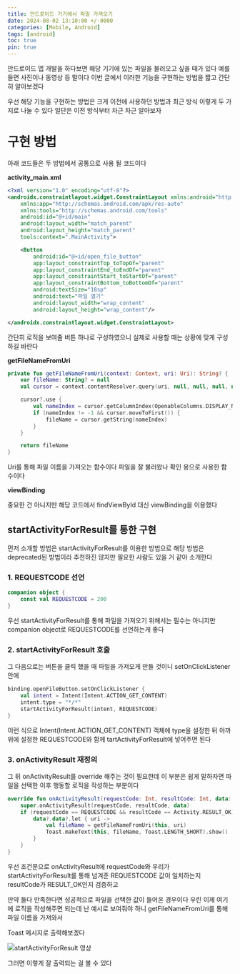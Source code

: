 ```yaml
---
title: 안드로이드 기기에서 파일 가져오기
date: 2024-08-02 13:10:00 +/-0000
categories: [Mobile, Android]
tags: [android]
toc: true
pin: true
---
```


안드로이드 앱 개발을 하다보면 해당 기기에 있는 파일을 불러오고 싶을 때가 있다 예를 들면 사진이나 동영상 등 말이다
이번 글에서 이러한 기능을 구현하는 방법을 짧고 간단히 알아보겠다 

우선 해당 기능을 구현하는 방법은 크게 이전에 사용하던 방법과 최근 방식 이렇게 두 가지로 나눌 수 있다 일단은 이전 방식부터 차근 차근 알아보자

# 구현 방법

아래 코드들은 두 방법에서 공통으로 사용 될 코드이다

**activity_main.xml**

~~~xml
<?xml version="1.0" encoding="utf-8"?>
<androidx.constraintlayout.widget.ConstraintLayout xmlns:android="http://schemas.android.com/apk/res/android"
    xmlns:app="http://schemas.android.com/apk/res-auto"
    xmlns:tools="http://schemas.android.com/tools"
    android:id="@+id/main"
    android:layout_width="match_parent"
    android:layout_height="match_parent"
    tools:context=".MainActivity">

    <Button
        android:id="@+id/open_file_button"
        app:layout_constraintTop_toTopOf="parent"
        app:layout_constraintEnd_toEndOf="parent"
        app:layout_constraintStart_toStartOf="parent"
        app:layout_constraintBottom_toBottomOf="parent"
        android:textSize="18sp"
        android:text="파일 열기"
        android:layout_width="wrap_content"
        android:layout_height="wrap_content"/>

</androidx.constraintlayout.widget.ConstraintLayout>
~~~

간단히 로직을 보여줄 버튼 하나로 구성하였으니 실제로 사용할 때는 상황에 맞게 구성하길 바란다

**getFileNameFromUri**

~~~kotlin
private fun getFileNameFromUri(context: Context, uri: Uri): String? {
    var fileName: String? = null
    val cursor = context.contentResolver.query(uri, null, null, null, null)

    cursor?.use {
        val nameIndex = cursor.getColumnIndex(OpenableColumns.DISPLAY_NAME)
        if (nameIndex != -1 && cursor.moveToFirst()) {
            fileName = cursor.getString(nameIndex)
        }
    }

    return fileName
}
~~~

Uri를 통해 파일 이름을 가져오는 함수이다 파일을 잘 불러왔나 확인 용으로
사용한 함수이다

**viewBinding**

중요한 건 아니지만 해당 코드에서 findViewById 대신 viewBinding을 이용했다

## startActivityForResult를 통한 구현

먼저 소개할 방법은 startActivityForResult를 이용한 방법으로 해당 방법은 deprecated된 방법이라 추천하진 않지만 필요한 사람도 있을 거 같아 소개한다

### 1. REQUESTCODE 선언

~~~kotlin
companion object {
    const val REQUESTCODE = 200
}
~~~

우선 startActivityForResult를 통해 파일을 가져오기 위해서는 필수는 아니지만 companion object로 REQUESTCODE를 선언하는게 좋다

### 2. startActivityForResult 호출

그 다음으로는 버튼을 클릭 했을 때 파일을 가져오게 만들 것이니 setOnClickListener 안에

~~~kotlin
binding.openFileButton.setOnClickListener {
    val intent = Intent(Intent.ACTION_GET_CONTENT)
    intent.type = "*/*"
    startActivityForResult(intent, REQUESTCODE)
}
~~~

이런 식으로 Intent(Intent.ACTION_GET_CONTENT) 객체에 type을 설정한 뒤 
아까 위에 설정한 REQUESTCODE와 함께 tartActivityForResult에 넣어주면 된다

### 3. onActivityResult 재정의

그 뒤 onActivityResult를 override 해주는 것이 필요한데 이 부분은 쉽게 말하자면 파일을 선택한 이후
행동할 로직을 작성하는 부분이다

~~~kotlin
override fun onActivityResult(requestCode: Int, resultCode: Int, data: Intent?) {
    super.onActivityResult(requestCode, resultCode, data)
    if (requestCode == REQUESTCODE && resultCode == Activity.RESULT_OK) {
        data?.data?.let { uri ->
            val fileName = getFileNameFromUri(this, uri)
            Toast.makeText(this, fileName, Toast.LENGTH_SHORT).show()
        }
    }
}
~~~

우선 조건문으로 onActivityResult에 requestCode와 우리가 startActivityForResult를 통해 넘겨준 REQUESTCODE 값이 일치하는지 resultCode가 RESULT_OK인지 검증하고

만약 둘다 만족한다면 성공적으로 파일을 선택한 값이 들어온 경우이다 우린 이제 여기에 로직을 작성해주면 되는데 
난 예시로 보여줘야 하니 getFileNameFromUri를 통해 파일 이름을 가져와서

Toast 메시지로 출력해보겠다

![startActivityForResult 영상](https://github.com/user-attachments/assets/769e4ae9-ca3f-4fb2-8ef7-e1b4d8fad4b0)

그러면 이렇게 잘 출력되는 걸 볼 수 있다